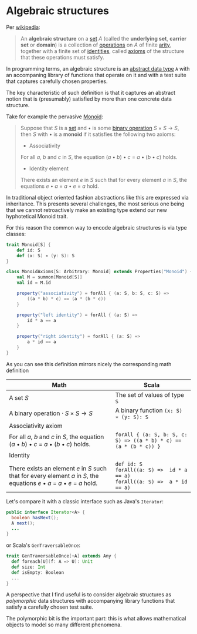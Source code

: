 # Algebraic structures

Per [wikipedia](https://en.wikipedia.org/wiki/Algebraic_structure):

> An **algebraic structure** on a [set](https://en.wikipedia.org/wiki/Set_(mathematics)) *A* (called the **underlying set**, **carrier set** or **domain**) is a collection of [operations](https://en.wikipedia.org/wiki/Operation_(mathematics)) on *A* of finite [arity](https://en.wikipedia.org/wiki/Arity), together with a finite set of [identities](https://en.wikipedia.org/wiki/Identity_(mathematics)), called [axioms](https://en.wikipedia.org/wiki/Axiom#Non-logical_axioms) of the structure that these operations must satisfy.

In programming terms, an algebraic structure is an [abstract data type](https://en.wikipedia.org/wiki/Abstract_data_type) `A` with an accompaning library of functions that operate on it and with a test suite that captures carefully chosen properties.

The key characteristic of such definition is that it captures an abstract notion that is (presumably) satisfied by more than one concrete data structure. 

Take for example the pervasive [Monoid](https://en.wikipedia.org/wiki/Monoid):

> Suppose that *S* is a [set](https://en.wikipedia.org/wiki/Set_(mathematics)) and • is some [binary operation](https://en.wikipedia.org/wiki/Binary_operation) *S* × *S* → *S*, then *S* with • is a **monoid** if it satisfies the following two axioms:
>
> - Associativity
>
> For all *a*, *b* and *c* in *S*, the equation (*a* • *b*) • *c* = *a* • (*b* • *c*) holds.
>
> - Identity element
>
> There exists an element *e* in *S* such that for every element *a* in *S*, the equations *e* • *a* = *a* • *e* = *a* hold.

In traditional object oriented fashion abstractions like this are expressed via inheritance.  This presents several challenges, the most serious one being that we cannot retroactively make an existing type extend our new hyphotetical Monoid trait.

For this reason the common way to encode algebraic structures is via type classes:

```scala
trait Monoid[S] {
    def id: S
    def (x: S) ∗ (y: S): S
}

class MonoidAxioms[S: Arbitrary: Monoid] extends Properties("Monoid") {
    val M = summon[Monoid[S]]
  	val id = M.id

    property("associativity") = forAll { (a: S, b: S, c: S) => 
        ((a * b) * c) == (a * (b * c))
    }

    property("left identity") = forAll { (a: S) => 
        id * a == a
    }

    property("right identity") = forAll { (a: S) => 
        a * id == a
    }
}
```

As you can see this definition mirrors nicely the corresponding math definition

| Math                                                         | Scala                                                        |
| ------------------------------------------------------------ | ------------------------------------------------------------ |
| A set $S$                                                    | The set of values of type `S`                                |
| A binary operation $\cdot \: S \times S\to S$                | A binary function `(x: S) ∗ (y: S): S`                       |
| Associativity axiom                                          |                                                              |
| For all *a*, *b* and *c* in *S*, the equation (*a* • *b*) • *c* = *a* • (*b* • *c*) holds. | `forAll { (a: S, b: S, c: S) => ((a * b) * c) == (a * (b * c)) }` |
| Identity                                                     |                                                              |
| There exists an element *e* in *S* such that for every element *a* in *S*, the equations *e* • *a* = *a* • *e* = *a* hold. | `def id: S`<br />`forAll((a: S) =>  id * a == a)`<br />`forAll((a: S) =>  a * id == a)` |



Let's compare it with a classic interface such as Java's `Iterator`:

```java
public interface Iterator<A> {
  boolean hasNext();  
  A next();
  ...
}
```

or Scala's `GenTraversableOnce`:

```scala
trait GenTraversableOnce[+A] extends Any {
  def foreach[U](f: A => U): Unit
  def size: Int
  def isEmpty: Boolean
  ...
}
```



A perspective that I find useful is to consider algebraic structures as *polymorphic* data structures with accompanying library functions that satisfy a carefully chosen test suite.

The polymorphic bit is the important part: this is what allows mathematical objects to model so many different phenomena.
